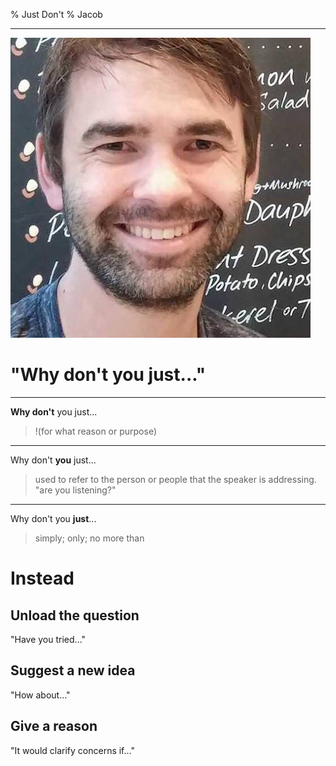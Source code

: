 % Just Don't
% Jacob

---

!["Every time you say 'you should' it makes me want to punch you in the face!"](images/small-david.jpeg)

# "Why don't you just..."

---

__Why don't__ you just...

> !(for what reason or purpose)

---

Why don't __you__ just...

> used to refer to the person or people that the speaker is addressing.
> "are you listening?"

---

Why don't you __just__...

> simply; only; no more than

# Instead

## Unload the question
"Have you tried..."

## Suggest a new idea
"How about..."

## Give a reason
"It would clarify concerns if..."
